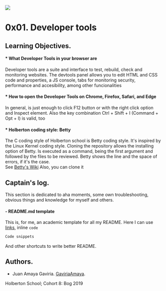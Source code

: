 <img src="https://camo.githubusercontent.com/c5d27ff0111c29e03f64bc98ffd377b21d294db6/68747470733a2f2f7777772e686f6c626572746f6e7363686f6f6c2e636f6d2f686f6c626572746f6e2d6c6f676f2d747769747465722d636172642e706e67">

# 0x01. Developer tools

## Learning Objectives.

#### * What Developer Tools in your browser are
Developer tools are a suite and interface to test, rebuild, check and monitoring websites. The devtools panel allows you to edit HTML and CSS code and properties, a JS console, tabs for monitoring security, performance and accesibility, among other funcionalities 

#### * How to open the Developer Tools on Chrome, Firefox, Safari, and Edge
In general, is just enough to click F12 button or with the right click option and Inspect element.
Also the key combination Ctrl + Shift + I (Command + Opt + I) is valid, too

#### * Holberton coding style: Betty
The C coding style of Holberton school is Betty coding style. It's inspired by the Linux Kernel coding style. Cloning the repository allows the installing option of Betty. Is executed as a command, being the first argument and followed by the files to be reviewed. Betty shows the line and the space of errors, if it's the case.\
See [Betty's Wiki](https://github.com/holbertonschool/Betty/wiki "Betty") Also, you can clone it

## Captain's log.
This section is dedicated to aha moments, some own troubleshooting, obvious things and knowledge for myself and others.
#### - README.md template
This is, for me, an academic template for all my README. Here I can use [links](about:blank), inline `code`
```c
Code snippets
```
And other shortcuts to write better README.


## Authors.
* Juan Amaya Gaviria. [GaviriaAmaya](github.com/GaviriaAmaya/).

Holberton School; Cohort 8: Bog 2019
